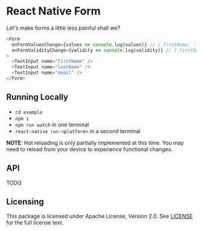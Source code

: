 # React Native Form

Let's make forms a little less painful shall we?

```js
<Form
  onFormValuesChange={values => console.log(values)} // { firstName: '', lastName: '', email: '' }
  onFormValidityChange={validity => console.log(validity)} // { firstName: false, lastName: false, email: false }
>
  <TextInput name="firstName" />
  <TextInput name="lastName" />
  <TextInput name="email" />
</Form>
```

## Running Locally

* `cd example`
* `npm i`
* `npm run watch` in one terminal
* `react-native run-<platform>` in a second terminal

**NOTE**: Hot reloading is only partially implemented at this time. You may need to reload from your device to experience functional changes.

## API

TODO

## Licensing

This package is licensed under Apache License, Version 2.0. See [LICENSE](./LICENSE) for the full license text.